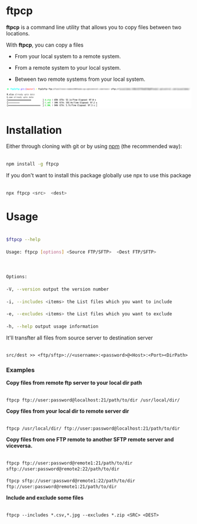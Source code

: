 
# ftpcp

  

**ftpcp** is a command line utility that allows you to copy files between two locations.

  

With **ftpcp**, you can copy a files

  

- From your local system to a remote system.

- From a remote system to your local system.

- Between two remote systems from your local system.

  

<img  src='https://raw.githubusercontent.com/sunilmore690/ftp2sftp/master/demo.png'  alt='ftpcp Demo'>

  

# Installation

  
Either through cloning with git or by using [npm](http://npmjs.org) (the recommended way):

  

```bash

npm install -g ftpcp

```

  


  

If you don't want to install this package globally use npx to use this package

  

```bash

npx ftpcp <src>  <dest>

```

  

# Usage

  
  

```bash

$ftpcp --help

Usage: ftpcp [options] <Source FTP/SFTP>  <Dest FTP/SFTP>

  

Options:

-V, --version output the version number

-i, --includes <items> the List files which you want to include

-e, --excludes <items> the List files which you want to exclude

-h, --help output usage information

```

  

It'll transfter all files from source server to destination server

  

```

src/dest >> <ftp/sftp>://<username>:<password>@<Host>:<Port><DirPath>

```

  

### Examples

  

**Copy files from remote ftp server to your local dir path**
```

ftpcp ftp://user:password@localhost:21/path/to/dir /usr/local/dir/

```

 **Copy files from your local dir to remote server dir**
```

ftpcp /usr/local/dir/ ftp://user:password@localhost:21/path/to/dir

```

 **Copy files from one FTP remote to another SFTP remote server and viceversa.**

 
```

ftpcp ftp://user:password@remote1:21/path/to/dir sftp://user:password@remote2:22/path/to/dir

ftpcp sftp://user:password@remote1:22/path/to/dir ftp://user:password@remote1:21/path/to/dir

```

  **Include and exclude some files**

```

ftpcp --includes *.csv,*.jpg --excludes *.zip <SRC> <DEST>

```